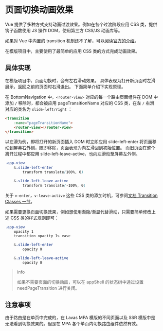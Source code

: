 # 页面切换动画效果

Vue 提供了多种方式支持动画过渡效果。例如在各个过渡阶段应用 CSS 类，提供钩子函数使用 JS 操作 DOM，使用第三方 CSS/JS 动画库等。

如果对 Vue 中内置的 transition 机制还不了解，可以阅读[官方的介绍](https://cn.vuejs.org/v2/guide/transitions.html)。

在模版项目中，主要使用了最简单的应用 CSS 类的方式完成动画效果。

## 具体实现

在模版项目中，页面切换时，会有左右滑动效果。
具体表现为打开新页面时左滑展示，返回之前的页面时右滑退出。
下面简单介绍下实现原理。

在 BottomNavigation 中，`<router-view>` 对应的每一个路由页面组件在 DOM 中添加 `/` 移除时，都会被应用 pageTransitionName 对应的 CSS 类，在左 `/` 右滑对应的类名为 `slide-left/right` ：

```html
<transition
    :name="pageTransitionName">
    <router-view></router-view>
</transition>
```

以左滑为例，即将打开的新页面插入 DOM 时立即应用 slide-left-enter 将页面移动到屏幕右外侧，随即移除，页面表现为向左滑回到初始位置。
而旧页面在整个离开过程中都应用 slide-left-leave-active，也向左滑动至屏幕左外侧。

```css
.app-view
    &.slide-left-enter
        transform translate(100%, 0)

    &.slide-left-leave-active
        transform translate(-100%, 0)
```

关于 `v-enter`，`v-leave-active` 这些 CSS 类的添加时机，可参阅[文档 Transition Classes 一节](https://cn.vuejs.org/v2/guide/transitions.html#Transition-Classes)。

如果需要更换页面切换效果，例如想使用渐隐/渐显代替滑动，只需要简单修改上述 CSS 类的样式规则即可：

```css
.app-view
    opacity 1
    transition opacity 1s ease

    &.slide-left-enter
        opacity 0

    &.slide-left-leave-active
        opacity 0
```

> info
>
> 如果不需要页面的切换动画，可以在 appShell 的状态树中通过设置 needPageTransition 进行关闭。

## 注意事项

由于路由是在单页中完成的，在 Lavas MPA 模版的不同页面以及 SSR 模版中是无法看到切换效果的。但是在 MPA 各个单页内切换路由组件依然有效。
